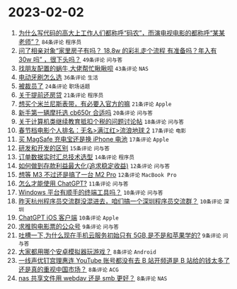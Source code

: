 # 2023-02-02

1. [为什么写代码的高大上工作人们都称呼“码农”，而演电视电影的都称呼“某某老师”？](https://www.v2ex.com/t/912435) `84条评论` `程序员`
1. [问了相亲对象“家里房子有吗？ 18.8w 的彩礼走个流程 有准备吗？年入有 30w 吗” ，很下头吗？](https://www.v2ex.com/t/912450) `49条评论` `问与答`
1. [找朋友配置的蜗牛,大佬帮忙瞅瞅呗](https://www.v2ex.com/t/912449) `43条评论` `NAS`
1. [电动牙刷怎么选](https://www.v2ex.com/t/912484) `36条评论` `生活`
1. [被裁员了](https://www.v2ex.com/t/912488) `24条评论` `职场话题`
1. [关于提前还房贷](https://www.v2ex.com/t/912480) `21条评论` `程序员`
1. [想买个米兰尼斯表带，有必要入官方的嘛](https://www.v2ex.com/t/912446) `21条评论` `Apple`
1. [新手第一辆摩托选 cb650r 合适吗](https://www.v2ex.com/t/912506) `20条评论` `问与答`
1. [关于计算机类继续教育抵扣个税的问题讨论帖](https://www.v2ex.com/t/912479) `18条评论` `问与答`
1. [春节档电影个人排名：无名>满江红>流浪地球 2](https://www.v2ex.com/t/912468) `17条评论` `电影`
1. [买 MagSafe 充电宝还是换 iPhone 电池](https://www.v2ex.com/t/912467) `17条评论` `Apple`
1. [研发和开发的区别](https://www.v2ex.com/t/912444) `15条评论` `问与答`
1. [订单数据实时汇总技术选型](https://www.v2ex.com/t/912441) `14条评论` `程序员`
1. [如何做到存款利益最大化(追求稳定收益)](https://www.v2ex.com/t/912457) `12条评论` `问与答`
1. [想等 M3 不过还是搞了一台 M2 Pro](https://www.v2ex.com/t/912433) `12条评论` `MacBook Pro`
1. [怎么才能使用 ChatGPT?](https://www.v2ex.com/t/912501) `11条评论` `问与答`
1. [Windows 平台有顺手的终端工具吗？](https://www.v2ex.com/t/912503) `10条评论` `问与答`
1. [昨天杭州程序员交流群没混进去，咱们搞一个深圳程序员交流群？](https://www.v2ex.com/t/912470) `10条评论` `深圳`
1. [ChatGPT iOS 客户端](https://www.v2ex.com/t/912451) `10条评论` `Apple`
1. [求推购电影票的公众号](https://www.v2ex.com/t/912463) `9条评论` `问与答`
1. [吐槽一下,为什么现在手机云服务初始只有 5GB,是不是和苹果学的?](https://www.v2ex.com/t/912437) `9条评论` `问与答`
1. [大家都用哪个安卓模拟器玩游戏？](https://www.v2ex.com/t/912481) `8条评论` `Android`
1. [一线声优钉宫理惠连 YouTube 账号都没有去 B 站开频道是 B 站给的钱太多了还是真的重视中国市场？](https://www.v2ex.com/t/912461) `8条评论` `ACG`
1. [nas 共享文件用 webdav 还是 smb 更好？](https://www.v2ex.com/t/912442) `8条评论` `NAS`
